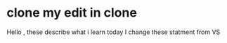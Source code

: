 # clone my edit in clone
Hello , these describe what i learn today I change these statment from VS  
